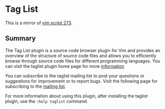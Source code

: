 Tag List
========

This is a mirror of [vim script 273](http://www.vim.org/scripts/script.php?script_id=273).

Summary
-------
The Tag List plugin is a source code browser plugin for Vim and
provides an overview of the structure of source code files and allows
you to efficiently browse through source code files for different
programming languages.  You can visit the taglist plugin home page for
more [information](http://vim-taglist.sourceforge.net)

You can subscribe to the taglist mailing list to post your questions
or suggestions for improvement or to report bugs. Visit the following
page for subscribing to the [mailing list](http://groups.yahoo.com/group/taglist).

For more information about using this plugin, after installing the
taglist plugin, use the `:help taglist` command.
